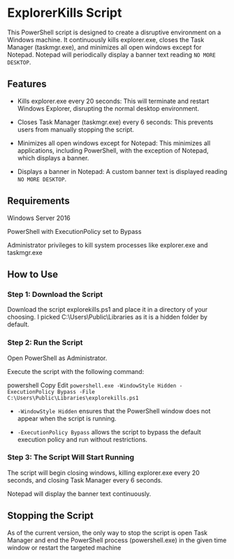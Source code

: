 # ExplorerKills Script
This PowerShell script is designed to create a disruptive environment on a Windows machine. It continuously kills explorer.exe, closes the Task Manager (taskmgr.exe), and minimizes all open windows except for Notepad. Notepad will periodically display a banner text reading `NO MORE DESKTOP`.

## Features
* Kills explorer.exe every 20 seconds: This will terminate and restart Windows Explorer, disrupting the normal desktop environment.

* Closes Task Manager (taskmgr.exe) every 6 seconds: This prevents users from manually stopping the script.

* Minimizes all open windows except for Notepad: This minimizes all applications, including PowerShell, with the exception of Notepad, which displays a banner.

* Displays a banner in Notepad: A custom banner text is displayed reading `NO MORE DESKTOP`.

## Requirements
Windows Server 2016

PowerShell with ExecutionPolicy set to Bypass

Administrator privileges to kill system processes like explorer.exe and taskmgr.exe

## How to Use
### Step 1: Download the Script
Download the script explorekills.ps1 and place it in a directory of your choosing.
I picked C:\Users\Public\Libraries as it is a hidden folder by default.

### Step 2: Run the Script
Open PowerShell as Administrator.

Execute the script with the following command:

powershell
Copy
Edit
`powershell.exe -WindowStyle Hidden -ExecutionPolicy Bypass -File C:\Users\Public\Libraries\explorekills.ps1`
* `-WindowStyle Hidden` ensures that the PowerShell window does not appear when the script is running.

* `-ExecutionPolicy Bypass` allows the script to bypass the default execution policy and run without restrictions.

### Step 3: The Script Will Start Running
The script will begin closing windows, killing explorer.exe every 20 seconds, and closing Task Manager every 6 seconds.

Notepad will display the banner text continuously.

## Stopping the Script
As of the current version, the only way to stop the script is open Task Manager and end the PowerShell process (powershell.exe) in the given time window or restart the targeted machine
